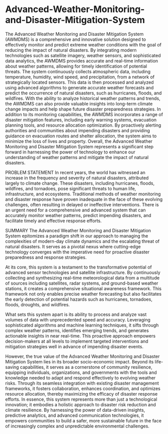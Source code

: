 # Advanced-Weather-Monitoring-and-Disaster-Mitigation-System

 The Advanced Weather Monitoring and Disaster Mitigation System (AWMDMS) is a comprehensive and innovative solution designed to effectively monitor and predict extreme weather conditions with the goal of reducing the impact of natural disasters. By integrating modern technologies such as satellite imagery, weather sensors, and sophisticated data analytics, the AWMDMS provides accurate and real-time information about weather patterns, allowing for timely identification of potential threats. The system continuously collects atmospheric data, including temperature, humidity, wind speed, and precipitation, from a network of strategically located sensors. This data is then processed and analyzed using advanced algorithms to generate accurate weather forecasts and predict the occurrence of natural disasters, such as hurricanes, floods, and wildfires. With the ability to analyze historical weather patterns and trends, the AWMDMS can also provide valuable insights into long-term climate change impacts and help shape future disaster preparedness strategies. In addition to its monitoring capabilities, the AWMDMS incorporates a range of disaster mitigation features, including early warning systems, evacuation planning tools, and resource allocation optimization. By proactively alerting authorities and communities about impending disasters and providing guidance on evacuation routes and shelter allocation, the system aims to minimize the loss of lives and property. Overall, the Advanced Weather Monitoring and Disaster Mitigation System represents a significant step forward in harnessing the power of technology to enhance our understanding of weather patterns and mitigate the impact of natural disasters.


PROBLEM STATEMENT
In recent years, the world has witnessed an increase in the frequency and severity of natural disasters, attributed largely to climate change. These disasters, including hurricanes, floods, wildfires, and tornadoes, pose significant threats to human life, infrastructure, and ecosystems. Traditional methods of weather monitoring and disaster response have proven inadequate in the face of these evolving challenges, often resulting in delayed or ineffective interventions. There is an urgent need for a comprehensive and advanced system that can accurately monitor weather patterns, predict impending disasters, and facilitate timely and effective response efforts.

SUMMARY
The Advanced Weather Monitoring and Disaster Mitigation System epitomizes a paradigm shift in our approach to managing the complexities of modern-day climate dynamics and the escalating threat of natural disasters. It serves as a pivotal nexus where cutting-edge technology converges with the imperative need for proactive disaster preparedness and response strategies.

At its core, this system is a testament to the transformative potential of advanced sensor technologies and satellite infrastructure. By continuously collecting and synthesizing real-time meteorological data from a multitude of sources including satellites, radar systems, and ground-based weather stations, it creates a comprehensive situational awareness framework. This framework not only enables precise weather forecasting but also facilitates the early detection of potential hazards such as hurricanes, tornadoes, floods, droughts, and wildfires.

What sets this system apart is its ability to process and analyze vast volumes of data with unprecedented speed and accuracy. Leveraging sophisticated algorithms and machine learning techniques, it sifts through complex weather patterns, identifies emerging trends, and generates actionable insights in near real-time. This proactive approach empowers decision-makers at all levels to implement targeted interventions and mitigation strategies well in advance of impending disaster events.

However, the true value of the Advanced Weather Monitoring and Disaster Mitigation System lies in its broader socio-economic impact. Beyond its life-saving capabilities, it serves as a cornerstone of community resilience, equipping individuals, organizations, and governments with the tools and knowledge needed to adapt and respond effectively to evolving weather risks. Through its seamless integration with existing disaster management frameworks, it fosters collaboration, enhances coordination, and optimizes resource allocation, thereby maximizing the efficacy of disaster response efforts.
In essence, this system represents more than just a technological innovation; it embodies a holistic approach to disaster risk reduction and climate resilience. By harnessing the power of data-driven insights, predictive analytics, and advanced communication technologies, it empowers communities to build a safer, more sustainable future in the face of increasingly complex and unpredictable environmental challenges.  
